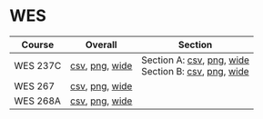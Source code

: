 # WES

| Course | Overall | Section |
| ------ | ------- | ------- |
| WES 237C | [csv](https://github.com/UCSD-Historical-Enrollment-Data/2023Fall/blob/main/overall/WES%20237C.csv), [png](https://raw.githubusercontent.com/UCSD-Historical-Enrollment-Data/2023Fall/main/plot_overall/WES%20237C.png), [wide](https://raw.githubusercontent.com/UCSD-Historical-Enrollment-Data/2023Fall/main/plot_overall_wide/WES%20237C.png) | Section A: [csv](https://github.com/UCSD-Historical-Enrollment-Data/2023Fall/blob/main/section/WES%20237C_A.csv), [png](https://raw.githubusercontent.com/UCSD-Historical-Enrollment-Data/2023Fall/main/plot_section/WES%20237C_A.png), [wide](https://raw.githubusercontent.com/UCSD-Historical-Enrollment-Data/2023Fall/main/plot_section_wide/WES%20237C_A.png)<br>Section B: [csv](https://github.com/UCSD-Historical-Enrollment-Data/2023Fall/blob/main/section/WES%20237C_B.csv), [png](https://raw.githubusercontent.com/UCSD-Historical-Enrollment-Data/2023Fall/main/plot_section/WES%20237C_B.png), [wide](https://raw.githubusercontent.com/UCSD-Historical-Enrollment-Data/2023Fall/main/plot_section_wide/WES%20237C_B.png) |
| WES 267 | [csv](https://github.com/UCSD-Historical-Enrollment-Data/2023Fall/blob/main/overall/WES%20267.csv), [png](https://raw.githubusercontent.com/UCSD-Historical-Enrollment-Data/2023Fall/main/plot_overall/WES%20267.png), [wide](https://raw.githubusercontent.com/UCSD-Historical-Enrollment-Data/2023Fall/main/plot_overall_wide/WES%20267.png) |  |
| WES 268A | [csv](https://github.com/UCSD-Historical-Enrollment-Data/2023Fall/blob/main/overall/WES%20268A.csv), [png](https://raw.githubusercontent.com/UCSD-Historical-Enrollment-Data/2023Fall/main/plot_overall/WES%20268A.png), [wide](https://raw.githubusercontent.com/UCSD-Historical-Enrollment-Data/2023Fall/main/plot_overall_wide/WES%20268A.png) |  |
